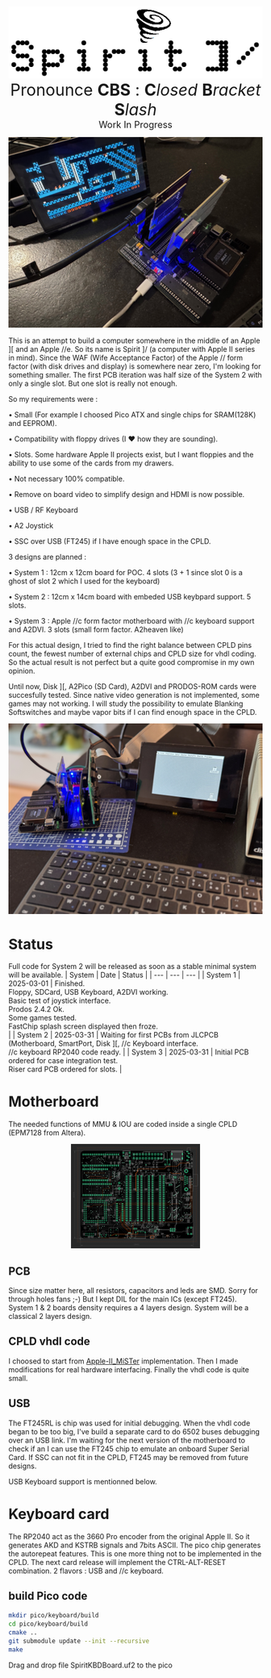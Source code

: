 <p align="center">
  <img src="images/Spirit_black.png">
  </br>
  <font size="6">Pronounce <b>CBS</b> : <b>C</b><i>losed</i> <b>B</b><i>racket</i> <b>S</b><i>lash</i></font>
  </br>
  <font size="4">Work In Progress</font>
</p>

![LodeRunner](images/LodeRunner.jpeg)

This is an attempt to build a computer somewhere in the middle of an Apple ][ and an Apple //e. So its name is Spirit ]/ (a computer with Apple II series in mind). Since the WAF (Wife Acceptance Factor) of the Apple // form factor (with disk drives and display) is somewhere near zero, I'm looking for something smaller. The first PCB iteration was half size of the System 2 with only a single slot. But one slot is really not enough.

So my requirements were :

• Small (For example I choosed Pico ATX and single chips for SRAM(128K) and EEPROM).

• Compatibility with floppy drives (I ❤ how they are sounding).

• Slots. Some hardware Apple II projects exist, but I want floppies and the ability to use some of the cards from my drawers.

• Not necessary 100% compatible.

• Remove on board video to simplify design and HDMI is now possible.

• USB / RF Keyboard

• A2 Joystick

• SSC over USB (FT245) if I have enough space in the CPLD.

3 designs are planned :

• System 1 : 12cm x 12cm board for POC. 4 slots (3 + 1 since slot 0 is a ghost of slot 2 which I used for the keyboard)

• System 2 : 12cm x 14cm board with embeded USB keybpard support. 5 slots.

• System 3 : Apple //c form factor motherboard with //c keyboard support and A2DVI. 3 slots (small form factor. A2heaven like)

For this actual design, I tried to find the right balance between CPLD pins count, the fewest number of external chips and CPLD size for vhdl coding. So the actual result is not perfect but a quite good compromise in my own opinion.

Until now, Disk ][, A2Pico (SD Card), A2DVI and PRODOS-ROM cards were succesfully tested. Since native video generation is not implemented, some games may not working. I will study the possibility to emulate Blanking Softswitches and maybe vapor bits if I can find enough space in the CPLD.

![MouseDesk loaded from a floppy](images/MouseDesk.jpeg)

# Status
Full code for System 2 will be released as soon as a stable minimal system will be available.
| System | Date | Status |
| --- | --- | --- |
| System 1 | 2025-03-01 | Finished.<br>Floppy, SDCard, USB Keyboard, A2DVI working.<br>Basic test of joystick interface.<br>Prodos 2.4.2 Ok.<br>Some games tested.<br>FastChip splash screen displayed then froze.<br> |
| System 2 | 2025-03-31 | Waiting for first PCBs from JLCPCB (Motherboard, SmartPort, Disk ][, //c Keyboard interface.<br>//c keyboard RP2040 code ready. |
| System 3 | 2025-03-31 | Initial PCB ordered for case integration test.<br>Riser card PCB ordered for slots. |

# Motherboard

The needed functions of MMU & IOU are coded inside a single CPLD (EPM7128 from Altera).

<p align="center">
  <img width="256" src="images/motherboard_2.1.png">
  </br>
</p>

## PCB
Since size matter here, all resistors, capacitors and leds are SMD. Sorry for through holes fans ;-) But I kept DIL for the main ICs (except FT245).
System 1 & 2 boards density requires a 4 layers design. System will be a classical 2 layers design.

## CPLD vhdl code
I choosed to start from [Apple-II_MiSTer](https://github.com/MiSTer-devel/Apple-II_MiSTer) implementation. Then I made modifications for real hardware interfacing. Finally the vhdl code is quite small.

## USB
The FT245RL is chip was used for initial debugging. When the vhdl code began to be too big, I've build a separate card to do 6502 buses debugging over an USB link. I'm waiting for the next version of the motherboard to check if an I can use the FT245 chip to emulate an onboard Super Serial Card. If SSC can not fit in the CPLD, FT245 may be removed from future designs.

USB Keyboard support is mentionned below.

# Keyboard card

The RP2040 act as the 3660 Pro encoder from the original Apple II. So it generates AKD and KSTRB signals and 7bits ASCII. The pico chip generates the autorepeat features. This is one more thing not to be implemented in the CPLD. The next card release will implement the CTRL-ALT-RESET combination. 2 flavors : USB and //c keyboard.

## build Pico code

```bash
mkdir pico/keyboard/build
cd pico/keyboard/build
cmake ..
git submodule update --init --recursive
make
```

Drag and drop file SpiritKBDBoard.uf2 to the pico
